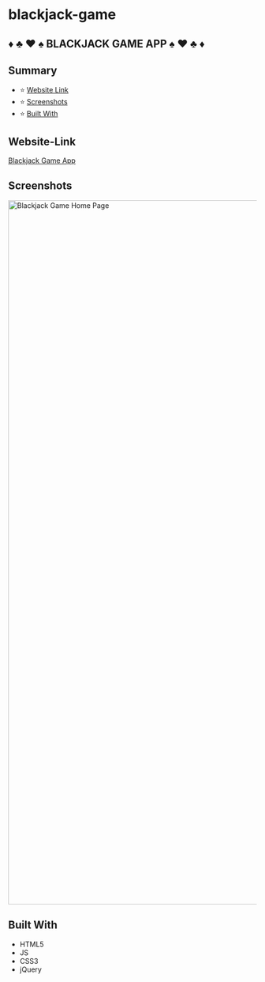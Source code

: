 # blackjack-game

## :diamonds: :clubs: :hearts: :spades: BLACKJACK GAME APP :spades: :hearts: :clubs: :diamonds:

## Summary

- :star: [Website Link](#website-link)
- :star: [Screenshots](#screenshots)
- :star: [Built With](#built-with)

## Website-Link

[Blackjack Game App](http://blackjack-game.surge.sh/)

## Screenshots

<img width="1425" alt="Blackjack Game Home Page" src="https://user-images.githubusercontent.com/62611599/96197024-7e718c80-0f16-11eb-83ad-66fb5f713b37.png">

## Built With

- HTML5
- JS
- CSS3
- jQuery
